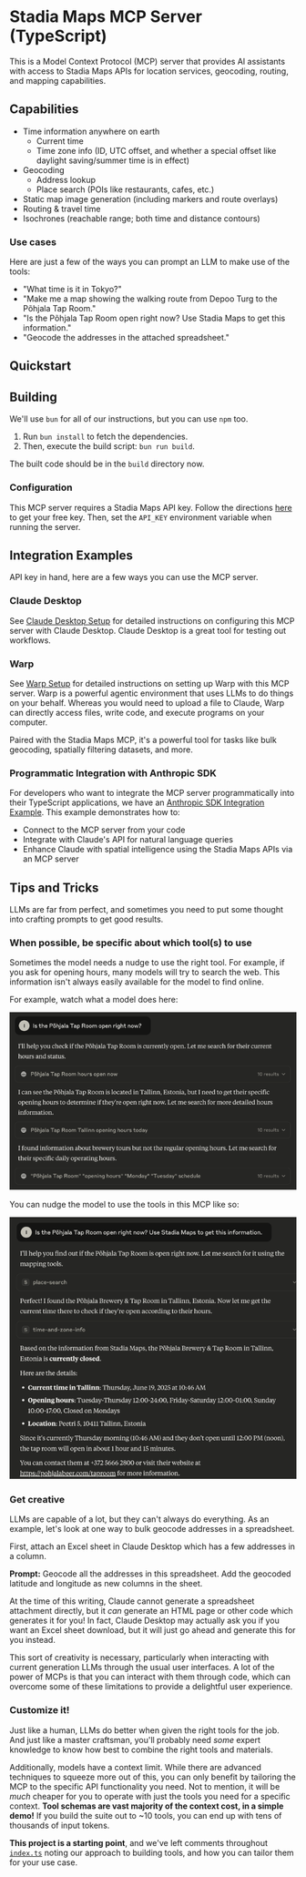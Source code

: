 # Stadia Maps MCP Server (TypeScript)

This is a Model Context Protocol (MCP) server
that provides AI assistants with access to Stadia Maps APIs for location services, geocoding, routing, and mapping capabilities.

## Capabilities

- Time information anywhere on earth
  - Current time
  - Time zone info (ID, UTC offset, and whether a special offset like daylight saving/summer time is in effect)
- Geocoding
  - Address lookup
  - Place search (POIs like restaurants, cafes, etc.)
- Static map image generation (including markers and route overlays)
- Routing & travel time
- Isochrones (reachable range; both time and distance contours)

### Use cases

Here are just a few of the ways you can prompt an LLM
to make use of the tools:

- "What time is it in Tokyo?"
- "Make me a map showing the walking route from Depoo Turg to the Põhjala Tap Room."
- "Is the Põhjala Tap Room open right now? Use Stadia Maps to get this information."
- "Geocode the addresses in the attached spreadsheet."

## Quickstart

## Building

We'll use `bun` for all of our instructions,
but you can use `npm` too.

1. Run `bun install` to fetch the dependencies.
2. Then, execute the build script: `bun run build`.

The built code should be in the `build` directory now.

### Configuration

This MCP server requires a Stadia Maps API key.
Follow the directions [here](https://docs.stadiamaps.com/authentication/#api-keys) to get your free key.
Then, set the `API_KEY` environment variable when running the server.

## Integration Examples

API key in hand, here are a few ways you can use the MCP server.

### Claude Desktop

See [Claude Desktop Setup](claude-desktop-setup.md) for detailed instructions
on configuring this MCP server with Claude Desktop.
Claude Desktop is a great tool for testing out workflows.

### Warp

See [Warp Setup](warp-setup.md) for detailed instructions
on setting up Warp with this MCP server.
Warp is a powerful agentic environment that uses LLMs to do things on your behalf.
Whereas you would need to upload a file to Claude,
Warp can directly access files,
write code, and execute programs on your computer.

Paired with the Stadia Maps MCP, it's a powerful tool for tasks like bulk geocoding,
spatially filtering datasets, and more.

### Programmatic Integration with Anthropic SDK

For developers who want to integrate the MCP server programmatically into their TypeScript applications,
we have an [Anthropic SDK Integration Example](examples/README.md#anthropic-sdk-demo).
This example demonstrates how to:

- Connect to the MCP server from your code
- Integrate with Claude's API for natural language queries
- Enhance Claude with spatial intelligence using the Stadia Maps APIs via an MCP server

## Tips and Tricks

LLMs are far from perfect,
and sometimes you need to put some thought into crafting prompts
to get good results.

### When possible, be specific about which tool(s) to use

Sometimes the model needs a nudge to use the right tool.
For example, if you ask for opening hours,
many models will try to search the web.
This information isn't always easily available for the model to find online.

For example, watch what a model does here:

![A model struggling to find opening hours online](opening-hours-web-search-failure.png)

You can nudge the model to use the tools in this MCP like so:

![A model using the Stadia Maps API after a different prompt](opening-hours-successful-prompt.png)

### Get creative

LLMs are capable of a lot, but they can't always do everything.
As an example, let's look at one way to bulk geocode addresses in a spreadsheet.

First, attach an Excel sheet in Claude Desktop which has a few addresses in a column.

**Prompt:** Geocode all the addresses in this spreadsheet. Add the geocoded latitude and longitude as new columns in the sheet.

At the time of this writing, Claude cannot generate a spreadsheet attachment
directly, but it _can_ generate an HTML page or other code which generates it for you!
In fact, Claude Desktop may actually ask you if you want an Excel sheet download,
but it will just go ahead and generate this for you instead.

This sort of creativity is necessary, particularly when interacting with current
generation LLMs through the usual user interfaces.
A lot of the power of MCPs
is that you can interact with them through code,
which can overcome some of these limitations to provide a delightful user experience.

### Customize it!

Just like a human, LLMs do better when given the right tools for the job.
And just like a master craftsman, you'll probably need _some_ expert knowledge
to know how best to combine the right tools and materials.

Additionally, models have a context limit.
While there are advanced techniques to squeeze more out of this,
you can only benefit by tailoring the MCP to the specific API functionality you need.
Not to mention, it will be _much_ cheaper for you to operate with just the tools you need
for a specific context.
**Tool schemas are vast majority of the context cost, in a simple demo!**
If you build the suite out to ~10 tools, you can end up with tens of thousands of input tokens.

**This project is a starting point**,
and we've left comments throughout [`index.ts`](src/index.ts) noting our approach to building tools,
and how you can tailor them for your use case.
